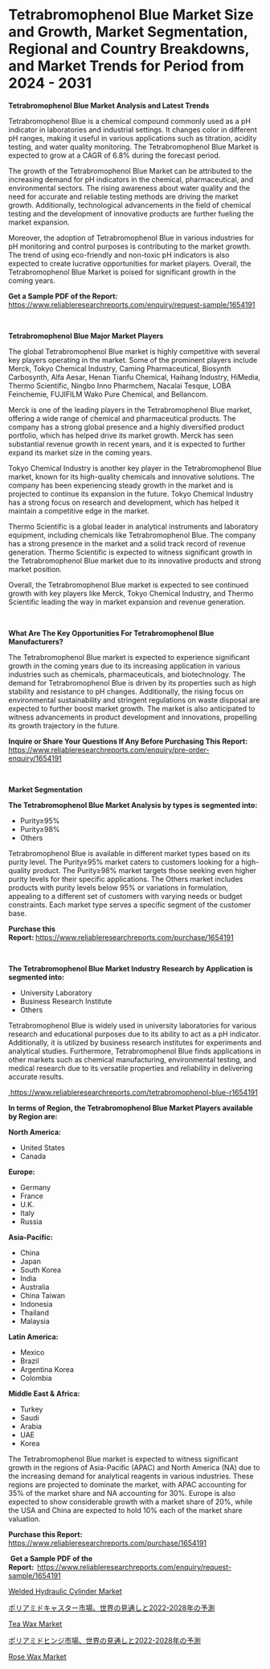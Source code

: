 <p><h1>Tetrabromophenol Blue Market Size and Growth, Market Segmentation, Regional and Country Breakdowns, and Market Trends for Period from 2024 -  2031</h1></p><p><strong>Tetrabromophenol Blue Market Analysis and Latest Trends</strong></p>
<p><p>Tetrabromophenol Blue is a chemical compound commonly used as a pH indicator in laboratories and industrial settings. It changes color in different pH ranges, making it useful in various applications such as titration, acidity testing, and water quality monitoring. The Tetrabromophenol Blue Market is expected to grow at a CAGR of 6.8% during the forecast period.</p><p>The growth of the Tetrabromophenol Blue Market can be attributed to the increasing demand for pH indicators in the chemical, pharmaceutical, and environmental sectors. The rising awareness about water quality and the need for accurate and reliable testing methods are driving the market growth. Additionally, technological advancements in the field of chemical testing and the development of innovative products are further fueling the market expansion.</p><p>Moreover, the adoption of Tetrabromophenol Blue in various industries for pH monitoring and control purposes is contributing to the market growth. The trend of using eco-friendly and non-toxic pH indicators is also expected to create lucrative opportunities for market players. Overall, the Tetrabromophenol Blue Market is poised for significant growth in the coming years.</p></p>
<p><strong>Get a Sample PDF of the Report:&nbsp;</strong> <a href="https://www.reliableresearchreports.com/enquiry/request-sample/1654191">https://www.reliableresearchreports.com/enquiry/request-sample/1654191</a></p>
<p>&nbsp;</p>
<p><strong>Tetrabromophenol Blue Major Market Players</strong></p>
<p><p>The global Tetrabromophenol Blue market is highly competitive with several key players operating in the market. Some of the prominent players include Merck, Tokyo Chemical Industry, Caming Pharmaceutical, Biosynth Carbosynth, Alfa Aesar, Henan Tianfu Chemical, Haihang Industry, HiMedia, Thermo Scientific, Ningbo Inno Pharmchem, Nacalai Tesque, LOBA Feinchemie, FUJIFILM Wako Pure Chemical, and Bellancom.</p><p>Merck is one of the leading players in the Tetrabromophenol Blue market, offering a wide range of chemical and pharmaceutical products. The company has a strong global presence and a highly diversified product portfolio, which has helped drive its market growth. Merck has seen substantial revenue growth in recent years, and it is expected to further expand its market size in the coming years.</p><p>Tokyo Chemical Industry is another key player in the Tetrabromophenol Blue market, known for its high-quality chemicals and innovative solutions. The company has been experiencing steady growth in the market and is projected to continue its expansion in the future. Tokyo Chemical Industry has a strong focus on research and development, which has helped it maintain a competitive edge in the market.</p><p>Thermo Scientific is a global leader in analytical instruments and laboratory equipment, including chemicals like Tetrabromophenol Blue. The company has a strong presence in the market and a solid track record of revenue generation. Thermo Scientific is expected to witness significant growth in the Tetrabromophenol Blue market due to its innovative products and strong market position.</p><p>Overall, the Tetrabromophenol Blue market is expected to see continued growth with key players like Merck, Tokyo Chemical Industry, and Thermo Scientific leading the way in market expansion and revenue generation.</p></p>
<p>&nbsp;</p>
<p><strong>What Are The Key Opportunities For Tetrabromophenol Blue Manufacturers?</strong></p>
<p><p>The Tetrabromophenol Blue market is expected to experience significant growth in the coming years due to its increasing application in various industries such as chemicals, pharmaceuticals, and biotechnology. The demand for Tetrabromophenol Blue is driven by its properties such as high stability and resistance to pH changes. Additionally, the rising focus on environmental sustainability and stringent regulations on waste disposal are expected to further boost market growth. The market is also anticipated to witness advancements in product development and innovations, propelling its growth trajectory in the future.</p></p>
<p><strong>Inquire or Share Your Questions If Any Before Purchasing This Report:</strong> <a href="https://www.reliableresearchreports.com/enquiry/pre-order-enquiry/1654191">https://www.reliableresearchreports.com/enquiry/pre-order-enquiry/1654191</a></p>
<p>&nbsp;</p>
<p><strong>Market Segmentation</strong></p>
<p><strong>The Tetrabromophenol Blue Market Analysis by types is segmented into:</strong></p>
<p><ul><li>Purity≥95%</li><li>Purity≥98%</li><li>Others</li></ul></p>
<p><p>Tetrabromophenol Blue is available in different market types based on its purity level. The Purity≥95% market caters to customers looking for a high-quality product. The Purity≥98% market targets those seeking even higher purity levels for their specific applications. The Others market includes products with purity levels below 95% or variations in formulation, appealing to a different set of customers with varying needs or budget constraints. Each market type serves a specific segment of the customer base.</p></p>
<p><strong>Purchase this Report:&nbsp;</strong><a href="https://www.reliableresearchreports.com/purchase/1654191">https://www.reliableresearchreports.com/purchase/1654191</a></p>
<p>&nbsp;</p>
<p><strong>The Tetrabromophenol Blue Market Industry Research by Application is segmented into:</strong></p>
<p><ul><li>University Laboratory</li><li>Business Research Institute</li><li>Others</li></ul></p>
<p><p>Tetrabromophenol Blue is widely used in university laboratories for various research and educational purposes due to its ability to act as a pH indicator. Additionally, it is utilized by business research institutes for experiments and analytical studies. Furthermore, Tetrabromophenol Blue finds applications in other markets such as chemical manufacturing, environmental testing, and medical research due to its versatile properties and reliability in delivering accurate results.</p></p>
<p><a href="https://www.reliableresearchreports.com/tetrabromophenol-blue-r1654191">&nbsp;https://www.reliableresearchreports.com/tetrabromophenol-blue-r1654191</a></p>
<p><strong>In terms of Region, the Tetrabromophenol Blue Market Players available by Region are:</strong></p>
<p>
    <p> <strong> North America: </strong>
        <ul>
            <li>United States</li>
            <li>Canada</li>
        </ul>
        </p> 
    <p> <strong> Europe: </strong>
        <ul>
            <li>Germany</li>
            <li>France</li>
            <li>U.K.</li>
            <li>Italy</li>
            <li>Russia</li>
        </ul>
        </p> 
    <p> <strong> Asia-Pacific: </strong>
        <ul>
            <li>China</li>
            <li>Japan</li>
            <li>South Korea</li>
            <li>India</li>
            <li>Australia</li>
            <li>China Taiwan</li>
            <li>Indonesia</li>
            <li>Thailand</li>
            <li>Malaysia</li>
        </ul>
        </p> 
    <p> <strong> Latin America: </strong>
        <ul>
            <li>Mexico</li>
            <li>Brazil</li>
            <li>Argentina Korea</li>
            <li>Colombia</li>
        </ul>
        </p> 
    <p> <strong> Middle East & Africa: </strong>
        <ul>
            <li>Turkey</li>
            <li>Saudi</li>
            <li>Arabia</li>
            <li>UAE</li>
            <li>Korea</li>
        </ul>
    </p>
    </p>
<p><p>The Tetrabromophenol Blue market is expected to witness significant growth in the regions of Asia-Pacific (APAC) and North America (NA) due to the increasing demand for analytical reagents in various industries. These regions are projected to dominate the market, with APAC accounting for 35% of the market share and NA accounting for 30%. Europe is also expected to show considerable growth with a market share of 20%, while the USA and China are expected to hold 10% each of the market share valuation.</p></p>
<p><strong>Purchase this Report: </strong><a href="https://www.reliableresearchreports.com/purchase/1654191">https://www.reliableresearchreports.com/purchase/1654191</a></p>
<p>&nbsp;<strong>Get a Sample PDF of the Report:&nbsp;&nbsp;</strong><a href="https://www.reliableresearchreports.com/enquiry/request-sample/1654191">https://www.reliableresearchreports.com/enquiry/request-sample/1654191</a></p>
<p><strong></strong></p>
<p><p><a href="https://issuu.com/reportprime-2/docs/welded-hydraulic-cylinder-market-size-2030.pptx">Welded Hydraulic Cylinder Market</a></p><p><a href="https://medium.com/@amarart56456/%E3%83%9D%E3%83%AA%E3%82%A2%E3%83%9F%E3%83%89%E3%82%AD%E3%83%A3%E3%82%B9%E3%82%BF%E3%83%BC%E5%B8%82%E5%A0%B4-%E3%82%B0%E3%83%AD%E3%83%BC%E3%83%90%E3%83%AB%E5%B1%95%E6%9C%9B%E3%81%A82022%E5%B9%B4%E3%81%8B%E3%82%892028%E5%B9%B4%E3%81%BE%E3%81%A7%E3%81%AE%E4%BA%88%E6%B8%AC%E5%B8%82%E5%A0%B4-%E3%82%B0%E3%83%AD%E3%83%BC%E3%83%90%E3%83%AB%E5%B8%82%E5%A0%B4%E3%81%AE%E6%B4%9E%E5%AF%9F%E3%81%A8%E8%B2%A9%E5%A3%B2%E3%83%88%E3%83%AC%E3%83%B3%E3%83%892024%E5%B9%B4%E3%81%8B%E3%82%892031%E5%B9%B4%E3%81%BE%E3%81%A7-12fa0bc085a7">ポリアミドキャスター市場、世界の見通しと2022-2028年の予測</a></p><p><a href="https://github.com/dancokkoe288/Market-Research-Report-List-1/blob/main/tea-wax-market.md">Tea Wax Market</a></p><p><a href="https://medium.com/@amarart56456/%E3%83%9D%E3%83%AA%E3%82%A2%E3%83%9F%E3%83%89%E3%83%92%E3%83%B3%E3%82%B8%E5%B8%82%E5%A0%B4-%E3%82%B0%E3%83%AD%E3%83%BC%E3%83%90%E3%83%AB%E5%B1%95%E6%9C%9B%E3%81%A82022%E5%B9%B4%E3%81%8B%E3%82%892028%E5%B9%B4%E3%81%BE%E3%81%A7%E3%81%AE%E4%BA%88%E6%B8%AC%E5%B8%82%E5%A0%B4%E8%A6%8F%E6%A8%A1%E3%81%AF-%E3%81%AEcagr%E3%81%A7%E6%88%90%E9%95%B7%E3%81%97%E3%81%A6%E3%81%8A%E3%82%8A-%E3%81%93%E3%81%AE%E3%83%AC%E3%83%9D%E3%83%BC%E3%83%88%E3%81%AF%E5%B8%82%E5%A0%B4%E3%82%BB%E3%82%B0%E3%83%A1%E3%83%B3%E3%83%86%E3%83%BC%E3%82%B7%E3%83%A7%E3%83%B3-%E6%88%90%E9%95%B7-%E3%81%8A%E3%82%88%E3%81%B32024%E5%B9%B4%E3%81%8B%E3%82%892031%E5%B9%B4%E3%81%BE%E3%81%A7%E3%81%AE%E4%BA%88%E6%B8%AC%E3%81%AB%E3%82%88-1db3a5152ca7">ポリアミドヒンジ市場、世界の見通しと2022-2028年の予測</a></p><p><a href="https://github.com/lamhaoka57/Market-Research-Report-List-1/blob/main/rose-wax-market.md">Rose Wax Market</a></p></p>